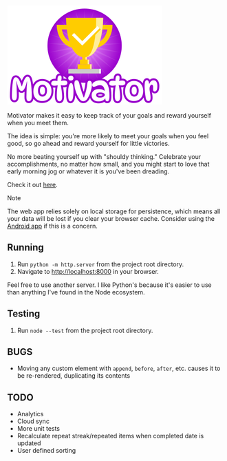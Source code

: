![Motivator](img/logo.png)

Motivator makes it easy to keep track of your goals and reward yourself when
you meet them.

The idea is simple: you're more likely to meet your goals when you feel good,
so go ahead and reward yourself for little victories.

No more beating yourself up with "shouldy thinking." Celebrate your
accomplishments, no matter how small, and you might start to love that early
morning jog or whatever it is you've been dreading.

Check it out [here](https://dkennedy.io/motivator).

> [!NOTE]
> The web app relies solely on local storage for persistence, which means all
> your data will be lost if you clear your browser cache. Consider using the
> [Android app](https://github.com/dave-kennedy/motivator-android) if this is a
> concern.

## Running

1. Run `python -m http.server` from the project root directory.
2. Navigate to [http://localhost:8000](http://localhost:8000) in your browser.

Feel free to use another server. I like Python's because it's easier to use than
anything I've found in the Node ecosystem.

## Testing

1. Run `node --test` from the project root directory.

## BUGS

* Moving any custom element with `append`, `before`, `after`, etc. causes it to
  be re-rendered, duplicating its contents

## TODO

* Analytics
* Cloud sync
* More unit tests
* Recalculate repeat streak/repeated items when completed date is updated
* User defined sorting
